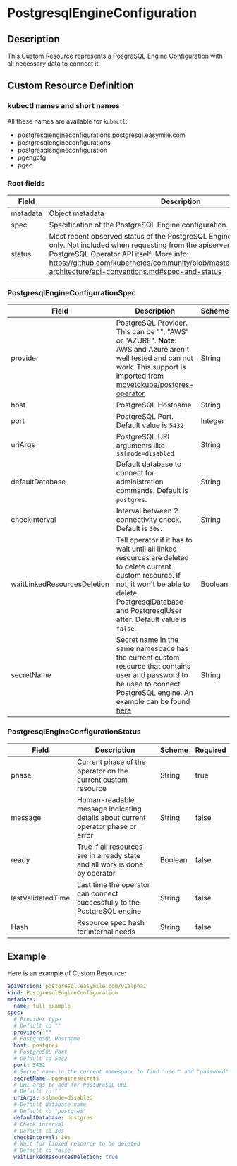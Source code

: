 # PostgresqlEngineConfiguration

## Description

This Custom Resource represents a PosgreSQL Engine Configuration with all necessary data to connect it.

## Custom Resource Definition

### kubectl names and short names

All these names are available for `kubectl`:
- postgresqlengineconfigurations.postgresql.easymile.com
- postgresqlengineconfigurations
- postgresqlengineconfiguration
- pgengcfg
- pgec

### Root fields

| Field | Description | Scheme | Required |
| ----- | ----------- | ------ | -------- |
| metadata | Object metadata | [metav1.ObjectMeta](https://kubernetes.io/docs/reference/generated/kubernetes-api/v1.11/#objectmeta-v1-meta) | false |
| spec | Specification of the PostgreSQL Engine configuration. | [PostgresqlEngineConfigurationSpec](#postgresqlengineconfigurationspec) | true |
| status | Most recent observed status of the PostgreSQL Engine Configuration. Read-only. Not included when requesting from the apiserver, only from the PostgreSQL Operator API itself. More info: https://github.com/kubernetes/community/blob/master/contributors/devel/sig-architecture/api-conventions.md#spec-and-status | [PostgresqlEngineConfigurationStatus](#postgresqlengineconfigurationstatus) | false |

### PostgresqlEngineConfigurationSpec

| Field | Description | Scheme | Required |
| ----- | ----------- | ------ | -------- |
| provider | PostgreSQL Provider. This can be "", "AWS" or "AZURE". **Note**: AWS and Azure aren't well tested and can not work. This support is imported from [movetokube/postgres-operator](https://github.com/movetokube/postgres-operator) | String | false |
| host | PostgreSQL Hostname | String | true |
| port | PostgreSQL Port. Default value is `5432` | Integer | false |
| uriArgs | PostgreSQL URI arguments like `sslmode=disabled` | String | false |
| defaultDatabase | Default database to connect for administration commands. Default is `postgres`. | String | false |
| checkInterval | Interval between 2 connectivity check. Default is `30s`. | String | false |
| waitLinkedResourcesDeletion | Tell operator if it has to wait until all linked resources are deleted to delete current custom resource. If not, it won't be able to delete PostgresqlDatabase and PostgresqlUser after. Default value is `false`. | Boolean | false |
| secretName | Secret name in the same namespace has the current custom resource that contains user and password to be used to connect PostgreSQL engine. An example can be found [here](../../deploy/examples/engineconfiguration/engineconfigurationsecret.yaml) | String | true |

### PostgresqlEngineConfigurationStatus

| Field | Description | Scheme | Required |
| ----- | ----------- | ------ | -------- |
| phase | Current phase of the operator on the current custom resource | String | true |
| message | Human-readable message indicating details about current operator phase or error | String | false |
| ready | True if all resources are in a ready state and all work is done by operator | Boolean | false |
| lastValidatedTime | Last time the operator can connect successfully to the PostgreSQL engine | String | false |
| Hash | Resource spec hash for internal needs | String | false |

## Example

Here is an example of Custom Resource:

```yaml
apiVersion: postgresql.easymile.com/v1alpha1
kind: PostgresqlEngineConfiguration
metadata:
  name: full-example
spec:
  # Provider type
  # Default to ""
  provider: ""
  # PostgreSQL Hostname
  host: postgres
  # PostgreSQL Port
  # Default to 5432
  port: 5432
  # Secret name in the current namespace to find "user" and "password"
  secretName: pgenginesecrets
  # URI args to add for PostgreSQL URL
  # Default to ""
  uriArgs: sslmode=disabled
  # Default database name
  # Default to "postgres"
  defaultDatabase: postgres
  # Check interval
  # Default to 30s
  checkInterval: 30s
  # Wait for linked resource to be deleted
  # Default to false
  waitLinkedResourcesDeletion: true
```
